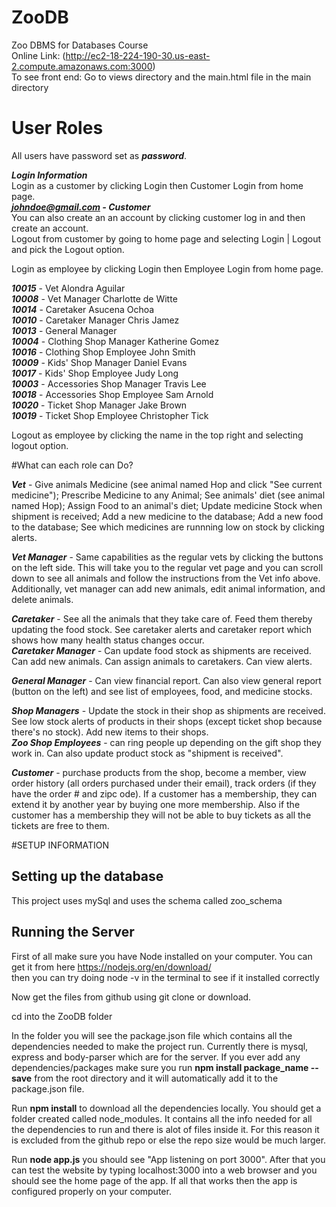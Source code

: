 # ZooDB
Zoo DBMS for Databases Course  
Online Link: (http://ec2-18-224-190-30.us-east-2.compute.amazonaws.com:3000)   
To see front end: Go to views directory and the main.html file in the main directory   
# User Roles
All users have password set as ***password***.  

***Login Information***  
Login as a customer by clicking Login then Customer Login from home page.  
***johndoe@gmail.com - Customer***  
You can also create an an account by clicking customer log in and then create an account.     
Logout from customer by going to home page and selecting Login | Logout and pick the Logout option.  

Login as employee by clicking Login then Employee Login from home page. 

***10015*** - Vet Alondra Aguilar  
***10008*** - Vet Manager Charlotte de Witte  
***10014*** - Caretaker Asucena Ochoa  
***10010*** - Caretaker Manager Chris Jamez   
***10013*** - General Manager    
***10004*** - Clothing Shop Manager Katherine Gomez   
***10016*** - Clothing Shop Employee John Smith   
***10009*** - Kids' Shop Manager Daniel Evans   
***10017*** - Kids' Shop Employee Judy Long   
***10003*** - Accessories Shop Manager Travis Lee   
***10018*** - Accessories Shop Employee Sam Arnold    
***10020*** - Ticket Shop Manager Jake Brown   
***10019*** - Ticket Shop Employee Christopher Tick   

Logout as employee by clicking the name in the top right and selecting logout option.    

#What can each role can Do?  

***Vet*** - Give animals Medicine (see animal named Hop and click "See current medicine"); Prescribe Medicine to any Animal; See animals' diet (see animal named Hop); Assign Food to an animal's diet; Update medicine Stock when shipment is received; Add a new medicine to the database; Add a new food to the database; See which medicines are runnning low on stock by clicking alerts. 

***Vet Manager*** - Same capabilities as the regular vets by clicking the buttons on the left side. This will take you to the regular vet page and you can scroll down to see all animals and follow the instructions from the Vet info above. Additionally, vet manager can add new animals, edit animal information, and delete animals.   

***Caretaker*** - See all the animals that they take care of. Feed them thereby updating the food stock. See caretaker alerts and caretaker report which shows how many health status changes occur.   
***Caretaker Manager*** - Can update food stock as shipments are received. Can add new animals. Can assign animals to caretakers. Can view alerts.   

***General Manager*** -  Can view financial report. Can also view general report (button on the left) and see list of employees, food, and medicine stocks.  

***Shop Managers*** - Update the stock in their shop as shipments are received. See low stock alerts of products in their shops (except ticket shop because there's no stock). Add new items to their shops.   
***Zoo Shop Employees*** - can ring people up depending on the gift shop they work in. Can also update product stock as "shipment is received".   

***Customer*** - purchase products from the shop, become a member, view order history (all orders purchased under their email), track orders (if they have the order # and zipc ode). If a customer has a membership, they can extend it by another year by buying one more membership. Also if the customer has a membership they will not be able to buy tickets as all the tickets are free to them.  

#SETUP INFORMATION  

## Setting up the database  
This project uses mySql and uses the schema called zoo_schema   

## Running the Server  
First of all make sure you have Node installed on your computer. You can get it from here https://nodejs.org/en/download/   
then you can try doing node -v in the terminal to see if it installed correctly  

Now get the files from github using git clone or download.  

cd into the ZooDB folder

In the folder you will see the package.json file which contains all the dependencies needed to make the project run. 
Currently there is mysql, express and body-parser which are for the server. 
If you ever add any dependencies/packages make sure you run **npm install package_name --save** from the root directory
and it will automatically add it to the package.json file.

Run **npm install** to download all the dependencies locally. You should get a folder created called node_modules. It contains all the info needed for all the dependencies to run and there is alot of files inside it. 
For this reason it is excluded from the github repo or else the repo size would be much larger. 

Run **node app.js** you should see "App listening on port 3000". After that you can test the website
by typing localhost:3000 into a web browser and you should see the home page of the app. If all that works then the app is configured properly on your computer.



